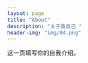 ```yaml
---
layout: page
title: "About"
description: "关于我自己 " 
header-img: "img/04.png"
---
```


这一页填写你的自我介绍。





